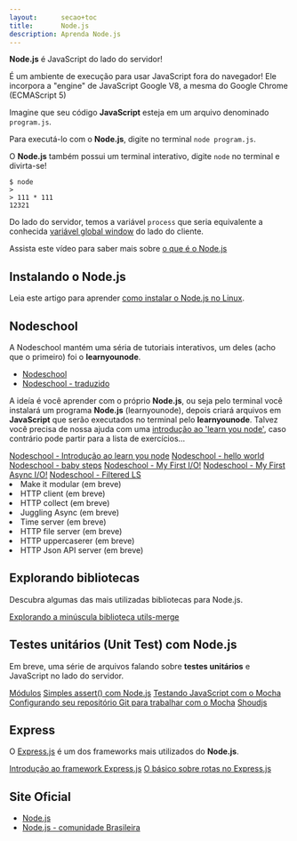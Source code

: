 ```yaml
---
layout:      secao+toc
title:       Node.js
description: Aprenda Node.js
---
```



__Node.js__ é JavaScript do lado do servidor!

É um ambiente de execução para usar JavaScript fora do navegador!
Ele incorpora a "engine" de JavaScript Google V8, a mesma do Google Chrome (ECMAScript 5)

Imagine que seu código __JavaScript__ esteja em um arquivo denominado `program.js`.

Para executá-lo com o __Node.js__, digite no terminal `node program.js`.

O __Node.js__ também possui um terminal interativo, digite `node` no terminal e divirta-se!

    $ node
    >
    > 111 * 111
    12321

Do lado do servidor, temos a variável `process` que seria equivalente a conhecida
[variável global window](/javascript/objeto-global/) do lado do cliente.

Assista este vídeo para saber mais sobre [o que é o Node.js](https://www.youtube.com/watch?v=B0hc7hmpCD4)



Instalando o Node.js
---

Leia este artigo para aprender [como instalar o Node.js no Linux](/linux/instalando-nodejs/).



Nodeschool
---

A Nodeschool mantém uma séria de tutoriais interativos, um deles (acho que o primeiro) foi o __learnyounode__.

- [Nodeschool](http://nodeschool.io/)
- [Nodeschool - traduzido](https://github.com/lucasfcosta/learnyounode-pt-br)

A ideía é você aprender com o próprio __Node.js__, ou seja pelo terminal você instalará um programa __Node.js__ (learnyounode),
depois criará arquivos em __JavaScript__ que serão executados no terminal pelo __learnyounode__. Talvez você precisa de
nossa ajuda com uma [introdução ao 'learn you node'](introducao-ao-learnyounode/), caso contrário pode partir para a lista de
exercícios...

<div class="list-group">
    <a href="introducao-ao-learnyounode/" class="list-group-item ">Nodeschool - Introdução ao learn you node</a>
    <a href="learnyounode-01-hello-world/" class="list-group-item ">Nodeschool - hello world</a>
    <a href="learnyounode-02-baby-steps/" class="list-group-item ">Nodeschool - baby steps</a>
    <a href="learnyounode-03-my-first-io/" class="list-group-item ">Nodeschool - My First I/O!</a>
    <a href="learnyounode-04-my-first-async-io/" class="list-group-item ">Nodeschool - My First Async I/O!</a>
    <a href="learnyounode-05-filtered-ls/" class="list-group-item ">Nodeschool - Filtered LS</a>
    <li class="list-group-item disabled">Make it modular (em breve)</li>
    <li class="list-group-item disabled">HTTP client (em breve)</li>
    <li class="list-group-item disabled">HTTP collect (em breve)</li>
    <li class="list-group-item disabled">Juggling Async (em breve)</li>
    <li class="list-group-item disabled">Time server (em breve)</li>
    <li class="list-group-item disabled">HTTP file server (em breve)</li>
    <li class="list-group-item disabled">HTTP uppercaserer (em breve)</li>
    <li class="list-group-item disabled">HTTP Json API server (em breve)</li>
</div>



Explorando bibliotecas
---

Descubra algumas das mais utilizadas bibliotecas para Node.js.

<div class="list-group">
    <a href="explorando-a-minuscula-biblioteca-utils-merge/" class="list-group-item ">Explorando a minúscula biblioteca utils-merge</a>
</div>



Testes unitários (Unit Test) com Node.js
---

Em breve, uma série de arquivos falando sobre __testes unitários__ e JavaScript no lado do servidor.

<div class="list-group">
    <a href="/node.js/modulos/" class="list-group-item ">Módulos</a>
    <a href="/node.js/simples-assert-com-nodejs/" class="list-group-item ">Simples assert() com Node.js</a>
    <a href="/node.js/testando-javascript-com-o-mocha/" class="list-group-item ">Testando JavaScript com o Mocha</a>
    <a href="/node.js/configurando-repositorio-git-para-trabalhar-com-mocha/" class="list-group-item ">Configurando seu repositório Git para trabalhar com o Mocha</a>
    <a href="/node.js/shouldjs/" class="list-group-item ">Shoudjs</a>
</div>


Express
---

O [Express.js](http://expressjs.com/) é um dos frameworks mais utilizados do __Node.js__.

<div class="list-group">
        <a href="/node.js/introducao-ao-framework-express-js/" class="list-group-item ">Introdução ao framework Express.js</a>
        <a href="/node.js/o-basico-sobre-rotas-no-express-js/" class="list-group-item ">O básico sobre rotas no Express.js</a>
</div>


Site Oficial
---

- [Node.js](http://nodejs.org/)
- [Node.js - comunidade Brasileira](http://nodebr.com/)